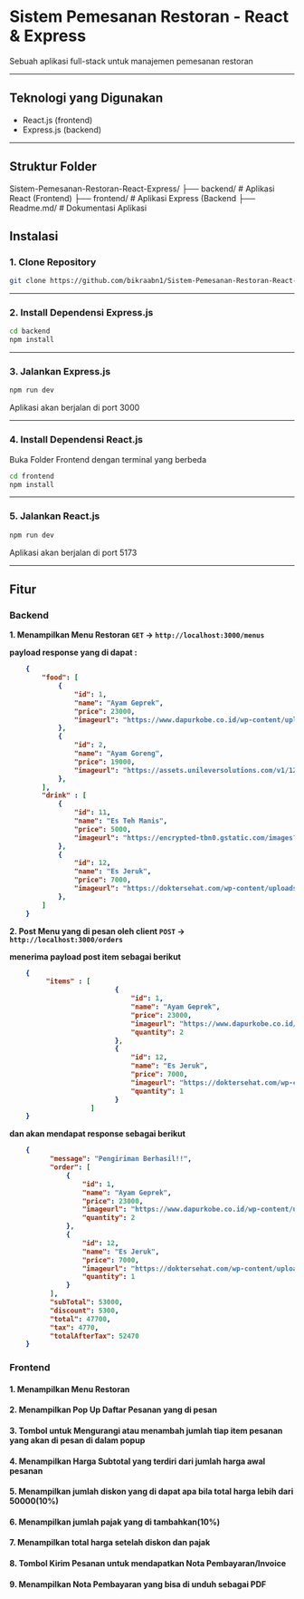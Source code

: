 # Sistem Pemesanan Restoran - React & Express

Sebuah aplikasi full-stack untuk manajemen pemesanan restoran

---

## Teknologi yang Digunakan

- React.js (frontend)
- Express.js (backend)

---

## Struktur Folder

Sistem-Pemesanan-Restoran-React-Express/
├── backend/          # Aplikasi React (Frontend)
├── frontend/          # Aplikasi Express (Backend
├── Readme.md/          # Dokumentasi Aplikasi

## Instalasi

### 1. Clone Repository

```bash
git clone https://github.com/bikraabn1/Sistem-Pemesanan-Restoran-React-Express
```

---

### 2. Install Dependensi Express.js

```bash
cd backend
npm install
```

---

### 3. Jalankan Express.js

```bash
npm run dev
```

Aplikasi akan berjalan di port 3000

---

### 4. Install Dependensi React.js

Buka Folder Frontend dengan terminal yang berbeda

```bash
cd frontend
npm install
```

---

### 5. Jalankan React.js

```bash
npm run dev
```

Aplikasi akan berjalan di port 5173

---

## Fitur

### Backend
<b>1. Menampilkan Menu Restoran<b>
 `GET` → `http://localhost:3000/menus`

payload response yang di dapat :

```json
    {
        "food": [
            {
                "id": 1,
                "name": "Ayam Geprek",
                "price": 23000,
                "imageurl": "https://www.dapurkobe.co.id/wp-content/uploads/kulit-ayam-crispy-geprek.jpg"
            },
            {
                "id": 2,
                "name": "Ayam Goreng",
                "price": 19000,
                "imageurl": "https://assets.unileversolutions.com/v1/129343159.png"
            },
        ],
        "drink" : [
            {
                "id": 11,
                "name": "Es Teh Manis",
                "price": 5000,
                "imageurl": "https://encrypted-tbn0.gstatic.com/images?q=tbn:ANd9GcQCjc_4FBea-ScTF3Te5IoMIcjPpdpEFOJwdw&s"
            },
            {
                "id": 12,
                "name": "Es Jeruk",
                "price": 7000,
                "imageurl": "https://doktersehat.com/wp-content/uploads/2018/09/jus-jeruk.jpg"
            },
        ]
    }
```

<b>2. Post Menu yang di pesan oleh client<b>
 `POST` → `http://localhost:3000/orders`

menerima payload post item sebagai berikut

```json
    {
         "items" : [
                          {
                              "id": 1,
                              "name": "Ayam Geprek",
                              "price": 23000,
                              "imageurl": "https://www.dapurkobe.co.id/wp-content/uploads/kulit-ayam-crispy-geprek.jpg",
                              "quantity": 2
                          },
                          {
                              "id": 12,
                              "name": "Es Jeruk",
                              "price": 7000,
                              "imageurl": "https://doktersehat.com/wp-content/uploads/2018/09/jus-jeruk.jpg",
                              "quantity": 1
                          }
                    ]
    }
```

dan akan mendapat response sebagai berikut 

```json
    {
          "message": "Pengiriman Berhasil!!",
          "order": [
              {
                  "id": 1,
                  "name": "Ayam Geprek",
                  "price": 23000,
                  "imageurl": "https://www.dapurkobe.co.id/wp-content/uploads/kulit-ayam-crispy-geprek.jpg",
                  "quantity": 2
              },
              {
                  "id": 12,
                  "name": "Es Jeruk",
                  "price": 7000,
                  "imageurl": "https://doktersehat.com/wp-content/uploads/2018/09/jus-jeruk.jpg",
                  "quantity": 1
              }
          ],
          "subTotal": 53000,
          "discount": 5300,
          "total": 47700,
          "tax": 4770,
          "totalAfterTax": 52470
    }
```



### Frontend
#### <b>1. Menampilkan Menu Restoran<b>



#### <b>2. Menampilkan Pop Up Daftar Pesanan yang di pesan<b>
#### <b>3. Tombol untuk Mengurangi atau menambah jumlah tiap item pesanan yang akan di pesan di dalam popup<b>
#### <b>4. Menampilkan Harga Subtotal yang terdiri dari jumlah harga awal pesanan<b>
#### <b>5. Menampilkan jumlah diskon yang di dapat apa bila total harga lebih dari 50000(10%)<b>
#### <b>6. Menampilkan jumlah pajak yang di tambahkan(10%)<b>
#### <b>7. Menampilkan total harga setelah diskon dan pajak<b>
#### <b>8. Tombol Kirim Pesanan untuk mendapatkan Nota Pembayaran/Invoice<b>
#### <b>9. Menampilkan Nota Pembayaran yang bisa di unduh sebagai PDF<b>
